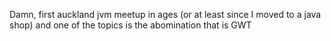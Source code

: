 <!--
id: 1522018331
link: http://kevinisom.info/post/1522018331/damn-first-auckland-jvm-meetup-in-ages-or-at
slug: damn-first-auckland-jvm-meetup-in-ages-or-at
date: Tue Nov 09 2010 16:56:31 GMT+1300 (NZDT)
raw: {"blog_name":"kevinisom","id":1522018331,"post_url":"http://kevinisom.info/post/1522018331/damn-first-auckland-jvm-meetup-in-ages-or-at","slug":"damn-first-auckland-jvm-meetup-in-ages-or-at","type":"text","date":"2010-11-09 03:56:31 GMT","timestamp":1289274991,"state":"published","format":"html","reblog_key":"za2KH8Ar","tags":[],"short_url":"http://tmblr.co/Zw68Yy1Qk2WR","highlighted":[],"feed_item":"http://twitter.com/kev_nz/statuses/1793682445438976","from_feed_id":"650289","note_count":0,"title":null,"body":"<p>Damn, first auckland jvm meetup in ages (or at least since I moved to a java shop) and one of the topics is the abomination that is GWT</p>"}
publish: 2010-11-09
tags: 
title: null
-->


Damn, first auckland jvm meetup in ages (or at least since I moved to a
java shop) and one of the topics is the abomination that is GWT


